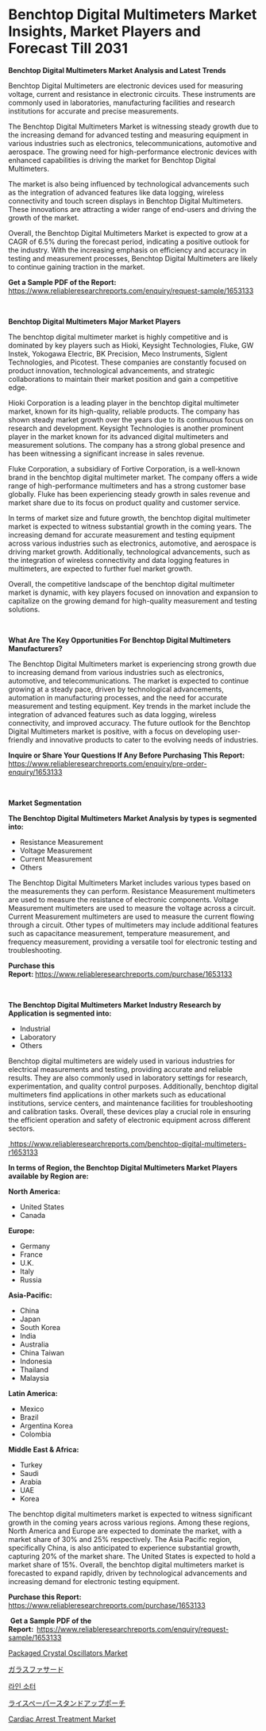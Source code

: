 <p><h1>Benchtop Digital Multimeters Market Insights, Market Players and Forecast Till 2031</h1></p><p><strong>Benchtop Digital Multimeters Market Analysis and Latest Trends</strong></p>
<p><p>Benchtop Digital Multimeters are electronic devices used for measuring voltage, current and resistance in electronic circuits. These instruments are commonly used in laboratories, manufacturing facilities and research institutions for accurate and precise measurements.</p><p>The Benchtop Digital Multimeters Market is witnessing steady growth due to the increasing demand for advanced testing and measuring equipment in various industries such as electronics, telecommunications, automotive and aerospace. The growing need for high-performance electronic devices with enhanced capabilities is driving the market for Benchtop Digital Multimeters.</p><p>The market is also being influenced by technological advancements such as the integration of advanced features like data logging, wireless connectivity and touch screen displays in Benchtop Digital Multimeters. These innovations are attracting a wider range of end-users and driving the growth of the market.</p><p>Overall, the Benchtop Digital Multimeters Market is expected to grow at a CAGR of 6.5% during the forecast period, indicating a positive outlook for the industry. With the increasing emphasis on efficiency and accuracy in testing and measurement processes, Benchtop Digital Multimeters are likely to continue gaining traction in the market.</p></p>
<p><strong>Get a Sample PDF of the Report:&nbsp;</strong> <a href="https://www.reliableresearchreports.com/enquiry/request-sample/1653133">https://www.reliableresearchreports.com/enquiry/request-sample/1653133</a></p>
<p>&nbsp;</p>
<p><strong>Benchtop Digital Multimeters Major Market Players</strong></p>
<p><p>The benchtop digital multimeter market is highly competitive and is dominated by key players such as Hioki, Keysight Technologies, Fluke, GW Instek, Yokogawa Electric, BK Precision, Meco Instruments, Siglent Technologies, and Picotest. These companies are constantly focused on product innovation, technological advancements, and strategic collaborations to maintain their market position and gain a competitive edge.</p><p>Hioki Corporation is a leading player in the benchtop digital multimeter market, known for its high-quality, reliable products. The company has shown steady market growth over the years due to its continuous focus on research and development. Keysight Technologies is another prominent player in the market known for its advanced digital multimeters and measurement solutions. The company has a strong global presence and has been witnessing a significant increase in sales revenue.</p><p>Fluke Corporation, a subsidiary of Fortive Corporation, is a well-known brand in the benchtop digital multimeter market. The company offers a wide range of high-performance multimeters and has a strong customer base globally. Fluke has been experiencing steady growth in sales revenue and market share due to its focus on product quality and customer service.</p><p>In terms of market size and future growth, the benchtop digital multimeter market is expected to witness substantial growth in the coming years. The increasing demand for accurate measurement and testing equipment across various industries such as electronics, automotive, and aerospace is driving market growth. Additionally, technological advancements, such as the integration of wireless connectivity and data logging features in multimeters, are expected to further fuel market growth.</p><p>Overall, the competitive landscape of the benchtop digital multimeter market is dynamic, with key players focused on innovation and expansion to capitalize on the growing demand for high-quality measurement and testing solutions.</p></p>
<p>&nbsp;</p>
<p><strong>What Are The Key Opportunities For Benchtop Digital Multimeters Manufacturers?</strong></p>
<p><p>The Benchtop Digital Multimeters market is experiencing strong growth due to increasing demand from various industries such as electronics, automotive, and telecommunications. The market is expected to continue growing at a steady pace, driven by technological advancements, automation in manufacturing processes, and the need for accurate measurement and testing equipment. Key trends in the market include the integration of advanced features such as data logging, wireless connectivity, and improved accuracy. The future outlook for the Benchtop Digital Multimeters market is positive, with a focus on developing user-friendly and innovative products to cater to the evolving needs of industries.</p></p>
<p><strong>Inquire or Share Your Questions If Any Before Purchasing This Report:</strong> <a href="https://www.reliableresearchreports.com/enquiry/pre-order-enquiry/1653133">https://www.reliableresearchreports.com/enquiry/pre-order-enquiry/1653133</a></p>
<p>&nbsp;</p>
<p><strong>Market Segmentation</strong></p>
<p><strong>The Benchtop Digital Multimeters Market Analysis by types is segmented into:</strong></p>
<p><ul><li>Resistance Measurement</li><li>Voltage Measurement</li><li>Current Measurement</li><li>Others</li></ul></p>
<p><p>The Benchtop Digital Multimeters Market includes various types based on the measurements they can perform. Resistance Measurement multimeters are used to measure the resistance of electronic components. Voltage Measurement multimeters are used to measure the voltage across a circuit. Current Measurement multimeters are used to measure the current flowing through a circuit. Other types of multimeters may include additional features such as capacitance measurement, temperature measurement, and frequency measurement, providing a versatile tool for electronic testing and troubleshooting.</p></p>
<p><strong>Purchase this Report:&nbsp;</strong><a href="https://www.reliableresearchreports.com/purchase/1653133">https://www.reliableresearchreports.com/purchase/1653133</a></p>
<p>&nbsp;</p>
<p><strong>The Benchtop Digital Multimeters Market Industry Research by Application is segmented into:</strong></p>
<p><ul><li>Industrial</li><li>Laboratory</li><li>Others</li></ul></p>
<p><p>Benchtop digital multimeters are widely used in various industries for electrical measurements and testing, providing accurate and reliable results. They are also commonly used in laboratory settings for research, experimentation, and quality control purposes. Additionally, benchtop digital multimeters find applications in other markets such as educational institutions, service centers, and maintenance facilities for troubleshooting and calibration tasks. Overall, these devices play a crucial role in ensuring the efficient operation and safety of electronic equipment across different sectors.</p></p>
<p><a href="https://www.reliableresearchreports.com/benchtop-digital-multimeters-r1653133">&nbsp;https://www.reliableresearchreports.com/benchtop-digital-multimeters-r1653133</a></p>
<p><strong>In terms of Region, the Benchtop Digital Multimeters Market Players available by Region are:</strong></p>
<p>
    <p> <strong> North America: </strong>
        <ul>
            <li>United States</li>
            <li>Canada</li>
        </ul>
        </p> 
    <p> <strong> Europe: </strong>
        <ul>
            <li>Germany</li>
            <li>France</li>
            <li>U.K.</li>
            <li>Italy</li>
            <li>Russia</li>
        </ul>
        </p> 
    <p> <strong> Asia-Pacific: </strong>
        <ul>
            <li>China</li>
            <li>Japan</li>
            <li>South Korea</li>
            <li>India</li>
            <li>Australia</li>
            <li>China Taiwan</li>
            <li>Indonesia</li>
            <li>Thailand</li>
            <li>Malaysia</li>
        </ul>
        </p> 
    <p> <strong> Latin America: </strong>
        <ul>
            <li>Mexico</li>
            <li>Brazil</li>
            <li>Argentina Korea</li>
            <li>Colombia</li>
        </ul>
        </p> 
    <p> <strong> Middle East & Africa: </strong>
        <ul>
            <li>Turkey</li>
            <li>Saudi</li>
            <li>Arabia</li>
            <li>UAE</li>
            <li>Korea</li>
        </ul>
    </p>
    </p>
<p><p>The benchtop digital multimeters market is expected to witness significant growth in the coming years across various regions. Among these regions, North America and Europe are expected to dominate the market, with a market share of 30% and 25% respectively. The Asia Pacific region, specifically China, is also anticipated to experience substantial growth, capturing 20% of the market share. The United States is expected to hold a market share of 15%. Overall, the benchtop digital multimeters market is forecasted to expand rapidly, driven by technological advancements and increasing demand for electronic testing equipment.</p></p>
<p><strong>Purchase this Report: </strong><a href="https://www.reliableresearchreports.com/purchase/1653133">https://www.reliableresearchreports.com/purchase/1653133</a></p>
<p>&nbsp;<strong>Get a Sample PDF of the Report:&nbsp;&nbsp;</strong><a href="https://www.reliableresearchreports.com/enquiry/request-sample/1653133">https://www.reliableresearchreports.com/enquiry/request-sample/1653133</a></p>
<p><strong></strong></p>
<p><p><a href="https://github.com/Sinjinluong3e0awx2m195k76/Market-Research-Report-List-2/blob/main/packaged-crystal-oscillators-market.md">Packaged Crystal Oscillators Market</a></p><p><a href="https://github.com/RaeJenkins1952/Market-Research-Report-List-1/blob/main/111265656729.md">ガラスファサード</a></p><p><a href="https://github.com/darrellockm3ytan895656/Market-Research-Report-List-1/blob/main/540113755045.md">라인 소터</a></p><p><a href="https://github.com/andrade7361/Market-Research-Report-List-1/blob/main/743305456728.md">ライスペーパースタンドアップポーチ</a></p><p><a href="https://www.linkedin.com/pulse/cardiac-arrest-treatment-market-share-evolution-growth-trends-k4gre">Cardiac Arrest Treatment Market</a></p></p>